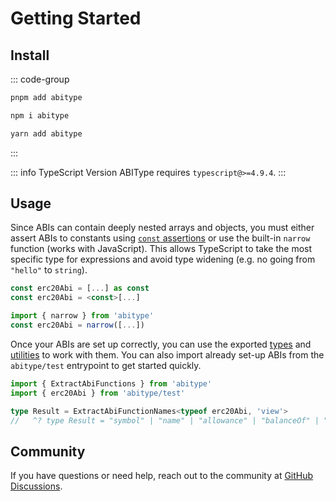 # Getting Started

## Install

::: code-group
```bash [pnpm]
pnpm add abitype
```

```bash [npm]
npm i abitype
```

```bash [yarn]
yarn add abitype
```
:::

::: info TypeScript Version
ABIType requires `typescript@>=4.9.4`.
:::

## Usage

Since ABIs can contain deeply nested arrays and objects, you must either assert ABIs to constants using [`const` assertions](https://www.typescriptlang.org/docs/handbook/release-notes/typescript-3-4.html#const-assertions) or use the built-in `narrow` function (works with JavaScript). This allows TypeScript to take the most specific type for expressions and avoid type widening (e.g. no going from `"hello"` to `string`).

```ts
const erc20Abi = [...] as const
const erc20Abi = <const>[...]
```

```ts
import { narrow } from 'abitype'
const erc20Abi = narrow([...])
```

Once your ABIs are set up correctly, you can use the exported [types](/api/types) and [utilities](/api/utilities) to work with them. You can also import already set-up ABIs from the `abitype/test` entrypoint to get started quickly.

```ts
import { ExtractAbiFunctions } from 'abitype'
import { erc20Abi } from 'abitype/test'

type Result = ExtractAbiFunctionNames<typeof erc20Abi, 'view'>
//   ^? type Result = "symbol" | "name" | "allowance" | "balanceOf" | "decimals" | "totalSupply"
```

## Community

If you have questions or need help, reach out to the community at [GitHub Discussions](https://github.com/wagmi-dev/abitype).